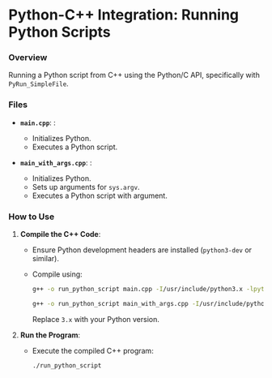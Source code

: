 # Python-C++ Integration: Running Python Scripts

### Overview

Running a Python script from C++ using the Python/C API, specifically with `PyRun_SimpleFile`.

### Files

- **`main.cpp`**: :
  - Initializes Python.
  - Executes a Python script.

- **`main_with_args.cpp`**: :
  - Initializes Python.
  - Sets up arguments for `sys.argv`.
  - Executes a Python script with argument.

### How to Use

1. **Compile the C++ Code**:
   - Ensure Python development headers are installed (`python3-dev` or similar).
   - Compile using:

     ```bash
     g++ -o run_python_script main.cpp -I/usr/include/python3.x -lpython3.x
     ```

     ```bash
     g++ -o run_python_script main_with_args.cpp -I/usr/include/python3.x -lpython3.x
     ```
     Replace `3.x` with your Python version.

2. **Run the Program**:
   - Execute the compiled C++ program:
     ```bash
     ./run_python_script
     ```

